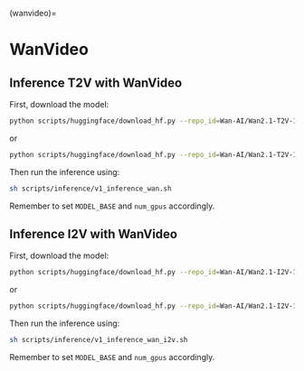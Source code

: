 (wanvideo)=

# WanVideo
## Inference T2V with WanVideo
First, download the model:

```bash
python scripts/huggingface/download_hf.py --repo_id=Wan-AI/Wan2.1-T2V-1.3B-Diffusers --local_dir=YOUR_LOCAL_DIR --repo_type=model 
```
or
```bash
python scripts/huggingface/download_hf.py --repo_id=Wan-AI/Wan2.1-T2V-14B-Diffusers --local_dir=YOUR_LOCAL_DIR --repo_type=model 
```

Then run the inference using:
```bash
sh scripts/inference/v1_inference_wan.sh
```
Remember to set `MODEL_BASE` and `num_gpus` accordingly.

## Inference I2V with WanVideo
First, download the model:

```bash
python scripts/huggingface/download_hf.py --repo_id=Wan-AI/Wan2.1-I2V-14B-480P-Diffusers --local_dir=YOUR_LOCAL_DIR --repo_type=model
```
or
```bash
python scripts/huggingface/download_hf.py --repo_id=Wan-AI/Wan2.1-I2V-14B-720P-Diffusers --local_dir=YOUR_LOCAL_DIR --repo_type=model
```

Then run the inference using:
```bash
sh scripts/inference/v1_inference_wan_i2v.sh
```
Remember to set `MODEL_BASE` and `num_gpus` accordingly.
